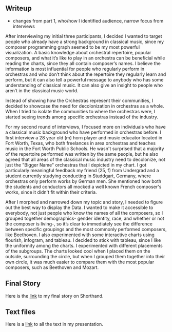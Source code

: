 ## Writeup
 - changes from part 1, who/how I identified audience, narrow focus from interviews 
 
After interviewing my initial three participants, I decided I wanted to target people who already have a strong background in classical music, since my composer programming graph seemed to be my most powerful visualization. A basic knowledge about orchestral repertoire, popular composers, and what it’s like to play in an orchestra can be beneficial while reading the charts, since they all contain composer’s names. I believe the information is most influential for people who regularly perform in orchestras and who don’t think about the repertoire they regularly learn and perform, but it can also tell a powerful message to anybody who has some understanding of classical music. It can also give an insight to people who aren’t in the classical music world.

Instead of showing how the Orchestras represent their communities, I decided to showcase the need for decolonization in orchestras as a whole. When I tried to isolate the communities to where the orchestras were, I started seeing trends among specific orchestras instead of the industry.

For my second round of interviews, I focused more on individuals who have a classical music background who have performed in orchestras before. I first interview a 28 year old (m) horn player and music educator located in Fort Worth, Texas, who both freelances in area orchestras and teaches music in the Fort Worth Public Schools. He wasn't surprised that a majority of the repertoire performed was written by the same people, but he also agreed that all areas of the classical music industry need to decolonize, not just the "Bigger Name" orchestras that I depicted in my chart. I got particularly meaningful feedback my friend (25, f) from Undergrad and a student currently studying conducting in Studdgart, Germany, where orchestras only perform works by German men. She mentioned how both the students and conductors all mocked a well known French composer's works, since it didn't fit within their criteria.

After I morphed and narrowed down my topic and story, I needed to figure out the best way to display the Data. I wanted to make it accessible to everybody, not just people who know the names of all the composers, so I grouped together demographics- gender identity, race, and whether or not the composer is living-, so it’s clear to immediately see the difference between specific groupings and the most commonly performed composers, like Beethoven. I also experimented with some interactive charts using flourish, infogram, and tableau. I decided to stick with tableau, since I like the uniformity among the charts. I experimented with different placements of the subgroups. The charts looked cool when I placed them on the outside, surrounding the circle, but when I grouped them together into their own circle, it was much easier to compare them with the most popular composers, such as Beethoven and Mozart.
 
## Final Story

Here is the [link](https://carnegiemellon.shorthandstories.com/the-classical-music-industry-is-so-rooted-in-tradition-that-it-excludes-its-own-audience/index.html) to my final story on Shorthand. 


## Text files

Here is a [link](https://docs.google.com/document/d/1SmDFLXOQhKKiMKb4IBPwZlhQ9pr9LVei0FapsRk0cVM/edit?usp=sharing) to all the text in my presentation. 
